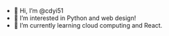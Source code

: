 - 👋 Hi, I’m @cdyi51
- 👀 I’m interested in Python and web design!
- 🌱 I’m currently learning cloud computing and React.

<!---
cdyi51/cdyi51 is a ✨ special ✨ repository because its `README.md` (this file) appears on your GitHub profile.
You can click the Preview link to take a look at your changes.
--->
